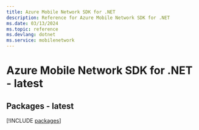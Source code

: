 ```yaml
---
title: Azure Mobile Network SDK for .NET
description: Reference for Azure Mobile Network SDK for .NET
ms.date: 03/13/2024
ms.topic: reference
ms.devlang: dotnet
ms.service: mobilenetwork
---
```

# Azure Mobile Network SDK for .NET - latest
## Packages - latest
[!INCLUDE [packages](mobile-network-index.md)]